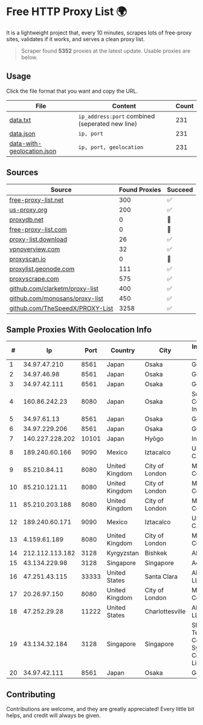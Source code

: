 
# Free HTTP Proxy List 🌍

It is a lightweight project that, every 10 minutes, scrapes lots of free-proxy sites, validates if it works, and serves a clean proxy list.


> Scraper found **5352** proxies at the latest update. Usable proxies are below.

## Usage

Click the file format that you want and copy the URL.


|File|Content|Count|
|----|-------|-----|
|[data.txt](https://raw.githubusercontent.com/themiralay/Proxy-List-World/master/data.txt)|`ip_address:port` combined (seperated new line)|231|
|[data.json](https://raw.githubusercontent.com/themiralay/Proxy-List-World/master/data.json)|`ip, port`|231|
|[data-with-geolocation.json](https://raw.githubusercontent.com/themiralay/Proxy-List-World/master/data-with-geolocation.json)|`ip, port, geolocation`|231|

## Sources

|Source|Found Proxies|Succeed|
|------|-------------|-------|
|[free-proxy-list.net](https://free-proxy-list.net)|300|✅|
|[us-proxy.org](https://www.us-proxy.org)|200|✅|
|[proxydb.net](http://proxydb.net)|0|🚫|
|[free-proxy-list.com](https://free-proxy-list.com/?page=&port=&type%5B%5D=http&type%5B%5D=https&up_time=0&search=Search)|0|🚫|
|[proxy-list.download](https://www.proxy-list.download/HTTP)|26|✅|
|[vpnoverview.com](https://vpnoverview.com/privacy/anonymous-browsing/free-proxy-servers)|32|✅|
|[proxyscan.io](https://www.proxyscan.io)|0|🚫|
|[proxylist.geonode.com](https://proxylist.geonode.com/api/proxy-list?limit=300&page=1&sort_by=lastChecked&sort_type=desc&protocols=http,https)|111|✅|
|[proxyscrape.com](https://api.proxyscrape.com/v2/?request=displayproxies&protocol=http&timeout=10000&country=all&ssl=all&anonymity=all)|575|✅|
|[github.com/clarketm/proxy-list](https://raw.githubusercontent.com/clarketm/proxy-list/master/proxy-list-raw.txt)|400|✅|
|[github.com/monosans/proxy-list](https://raw.githubusercontent.com/monosans/proxy-list/main/proxies/http.txt)|450|✅|
|[github.com/TheSpeedX/PROXY-List](https://raw.githubusercontent.com/TheSpeedX/PROXY-List/master/http.txt)|3258|✅|


## Sample Proxies With Geolocation Info

|#|Ip|Port|Country|City|Internet Service Provider|
|-|--|----|-------|----|-------------------------|
|1|34.97.47.210|8561|Japan|Osaka|Google LLC|
|2|34.97.46.98|8561|Japan|Osaka|Google LLC|
|3|34.97.42.111|8561|Japan|Osaka|Google LLC|
|4|160.86.242.23|8080|Japan|Osaka|Sony Network Communications Inc|
|5|34.97.61.13|8561|Japan|Osaka|Google LLC|
|6|34.97.229.206|8561|Japan|Osaka|Google LLC|
|7|140.227.228.202|10101|Japan|Hyōgo|InfoSphere|
|8|189.240.60.166|9090|Mexico|Iztacalco|Uninet S.A. de C.V.|
|9|85.210.84.11|8080|United Kingdom|City of London|Microsoft Corporation|
|10|85.210.121.11|8080|United Kingdom|City of London|Microsoft Corporation|
|11|85.210.203.188|8080|United Kingdom|City of London|Microsoft Corporation|
|12|189.240.60.171|9090|Mexico|Iztacalco|Uninet S.A. de C.V.|
|13|4.159.61.189|8080|United Kingdom|City of London|Microsoft Corporation|
|14|212.112.113.182|3128|Kyrgyzstan|Bishkek|AkNet|
|15|43.134.229.98|3128|Singapore|Singapore|Aceville Pte.ltd|
|16|47.251.43.115|33333|United States|Santa Clara|Alibaba Cloud LLC|
|17|20.26.97.150|8080|United Kingdom|City of London|Microsoft Corporation|
|18|47.252.29.28|11222|United States|Charlottesville|Alibaba.com LLC|
|19|43.134.32.184|3128|Singapore|Singapore|Shenzhen Tencent Computer Systems Company Limited|
|20|34.97.42.111|8561|Japan|Osaka|Google LLC|



## Contributing

Contributions are welcome, and they are greatly appreciated! Every
little bit helps, and credit will always be given.

